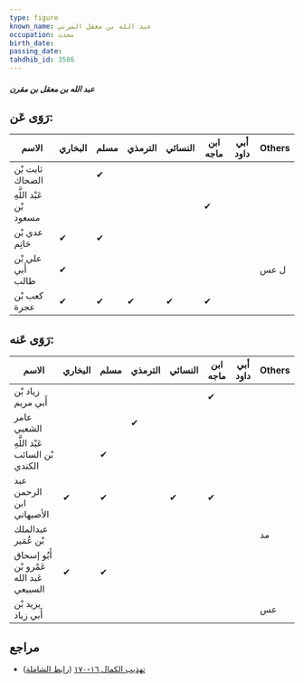 ```yaml
---
type: figure
known_name: عبد الله بن معقل المزني
occupation: محدث
birth_date:
passing_date:
tahdhib_id: 3586
---
```

##### عبد الله بن معقل بن مقرن

## رَوَى عَن:
| الاسم                   | البخاري | مسلم | الترمذي | النسائي | ابن ماجه | أبي داود | Others |
| ----------------------- | ------- | ---- | ------- | ------- | -------- | -------- | ------ |
| ثابت بْن الضحاك         |         | ✔    |         |         |          |          |        |
| عَبْد اللَّهِ بْن مسعود |         |      |         |         | ✔        |          |        |
| عدي بْن حَاتِم          | ✔       | ✔    |         |         |          |          |        |
| علي بْن أَبي طالب       | ✔       |      |         |         |          |          | ل عس   |
| كعب بْن عجرة            | ✔       | ✔    | ✔       | ✔       | ✔        |          |        |
## رَوَى عَنه:
| الاسم                                    | البخاري | مسلم | الترمذي | النسائي | ابن ماجه | أبي داود | Others |
| ---------------------------------------- | ------- | ---- | ------- | ------- | -------- | -------- | ------ |
| زياد بْن أَبي مريم                       |         |      |         |         | ✔        |          |        |
| عامر الشعبي                              |         |      | ✔       |         |          |          |        |
| عَبْد اللَّهِ بْن السائب الكندي          |         | ✔    |         |         |          |          |        |
| عبد الرحمن ابن الأصبهاني                 | ✔       | ✔    |         | ✔       | ✔        |          |        |
| عبدالملك بْن عُمَير                      |         |      |         |         |          |          | مد     |
| أَبُو إسحاق عَمْرو بْن عَبد الله السبيعي | ✔       | ✔    |         |         |          |          |        |
| يزيد بْن أَبي زياد                       |         |      |         |         |          |          | عس     |
## مراجع
- [تهذيب الكمال ١٦-١٧٠](obsidian://open?vault=Tahdhib-al-Kamal&file=Figures/٣٥٨٦-عبد%20الله%20بن%20معقل%20بن%20مقرن) ([رابط الشاملة](https://shamela.ws/book/3722/8163))